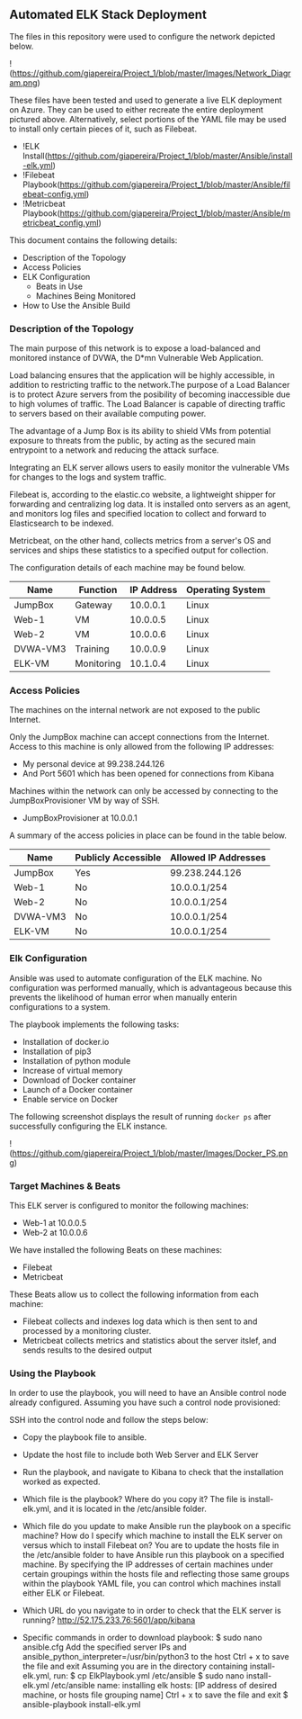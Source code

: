 ## Automated ELK Stack Deployment

The files in this repository were used to configure the network depicted below.

!(https://github.com/giapereira/Project_1/blob/master/Images/Network_Diagram.png)

These files have been tested and used to generate a live ELK deployment on Azure. They can be used to either recreate the entire deployment pictured above. Alternatively, select portions of the YAML file may be used to install only certain pieces of it, such as Filebeat.

  - !ELK Install(https://github.com/giapereira/Project_1/blob/master/Ansible/install-elk.yml)
  - !Filebeat Playbook(https://github.com/giapereira/Project_1/blob/master/Ansible/filebeat-config.yml)
  - !Metricbeat Playbook(https://github.com/giapereira/Project_1/blob/master/Ansible/metricbeat_config.yml)

This document contains the following details:
- Description of the Topology
- Access Policies
- ELK Configuration
  - Beats in Use
  - Machines Being Monitored
- How to Use the Ansible Build


### Description of the Topology

The main purpose of this network is to expose a load-balanced and monitored instance of DVWA, the D*mn Vulnerable Web Application.

Load balancing ensures that the application will be highly accessible, in addition to restricting traffic to the network.The purpose of a Load Balancer is to protect Azure servers from the posibility of becoming inaccessible due to high volumes of traffic. The Load Balancer is capable of directing traffic to servers based on their available computing power. 

The advantage of a Jump Box is its ability to shield VMs from potential exposure to threats from the public, by acting as the secured main entrypoint to a network and reducing the attack surface.

Integrating an ELK server allows users to easily monitor the vulnerable VMs for changes to the logs and system traffic.

Filebeat is, according to the elastic.co website, a lightweight shipper for forwarding and centralizing log data. It is installed onto servers as an agent, and monitors log files and specified location to collect and forward to Elasticsearch to be indexed. 

Metricbeat, on the other hand, collects metrics from a server's OS and services and ships these statistics to a specified output for collection. 

The configuration details of each machine may be found below.

| Name     | Function | IP Address | Operating System |
|----------|----------|------------|------------------|
| JumpBox  | Gateway  | 10.0.0.1   | Linux            |
| Web-1    |    VM    | 10.0.0.5   | Linux            |
| Web-2    |    VM    | 10.0.0.6   | Linux            |
| DVWA-VM3 | Training | 10.0.0.9   | Linux            |
| ELK-VM   |Monitoring| 10.1.0.4   | Linux            |

### Access Policies

The machines on the internal network are not exposed to the public Internet. 

Only the JumpBox machine can accept connections from the Internet. Access to this machine is only allowed from the following IP addresses:
- My personal device at 99.238.244.126
- And Port 5601 which has been opened for connections from Kibana

Machines within the network can only be accessed by connecting to the JumpBoxProvisioner VM by way of SSH.
- JumpBoxProvisioner at 10.0.0.1

A summary of the access policies in place can be found in the table below.

| Name     | Publicly Accessible | Allowed IP Addresses |
|----------|---------------------|----------------------|
| JumpBox  | Yes                 | 99.238.244.126       |
| Web-1    | No                  | 10.0.0.1/254         |
| Web-2    | No                  | 10.0.0.1/254         |
| DVWA-VM3 | No                  | 10.0.0.1/254         |
| ELK-VM   | No                  | 10.0.0.1/254         |

### Elk Configuration

Ansible was used to automate configuration of the ELK machine. No configuration was performed manually, which is advantageous because this prevents the likelihood of human error when manually enterin configurations to a system. 

The playbook implements the following tasks:
- Installation of docker.io
- Installation of pip3
- Installation of python module
- Increase of virtual memory
- Download of Docker container
- Launch of a Docker container
- Enable service on Docker

The following screenshot displays the result of running `docker ps` after successfully configuring the ELK instance.

!(https://github.com/giapereira/Project_1/blob/master/Images/Docker_PS.png)

### Target Machines & Beats
This ELK server is configured to monitor the following machines:
 - Web-1 at 10.0.0.5
 - Web-2 at 10.0.0.6

We have installed the following Beats on these machines:
- Filebeat
- Metricbeat

These Beats allow us to collect the following information from each machine:
- Filebeat collects and indexes log data which is then sent to and processed by a monitoring cluster.
- Metricbeat collects metrics and statistics about the server itslef, and sends results to the desired output

### Using the Playbook
In order to use the playbook, you will need to have an Ansible control node already configured. Assuming you have such a control node provisioned: 

SSH into the control node and follow the steps below:
- Copy the playbook file to ansible.
- Update the host file to include both Web Server and ELK Server
- Run the playbook, and navigate to Kibana to check that the installation worked as expected.

- Which file is the playbook? Where do you copy it? 
The file is install-elk.yml, and it is located in the /etc/ansible folder.
- Which file do you update to make Ansible run the playbook on a specific machine? How do I specify which machine to install the ELK server on versus which to install Filebeat on?
You are to update the hosts file in the /etc/ansible folder to have Ansible run this playbook on a specified machine. By specifying the IP addresses of certain machines under certain groupings within the hosts file and reflecting those same groups within the playbook YAML file, you can control which machines install either ELK or Filebeat. 
- Which URL do you navigate to in order to check that the ELK server is running?
http://52.175.233.76:5601/app/kibana

- Specific commands in order to download playbook:
$ sudo nano ansible.cfg
Add the specified server IPs and ansible_python_interpreter=/usr/bin/python3 to the host
Ctrl + x to save the file and exit
Assuming you are in the directory containing install-elk.yml, run: 
$ cp ElkPlaybook.yml /etc/ansible
$ sudo nano install-elk.yml /etc/ansible
name: installing elk hosts: [IP address of desired machine, or hosts file grouping name]
Ctrl + x to save the file and exit
$ ansible-playbook install-elk.yml